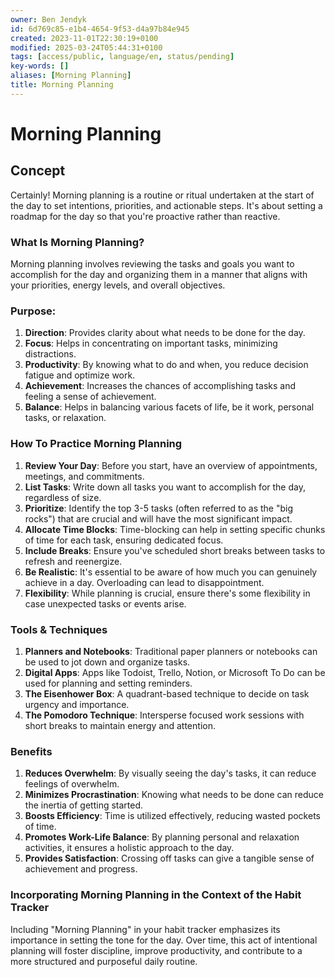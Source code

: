 ```yaml
---
owner: Ben Jendyk
id: 6d769c85-e1b4-4654-9f53-d4a97b84e945
created: 2023-11-01T22:30:19+0100
modified: 2025-03-24T05:44:31+0100
tags: [access/public, language/en, status/pending]
key-words: []
aliases: [Morning Planning]
title: Morning Planning
---
```


# Morning Planning

## Concept

Certainly! Morning planning is a routine or ritual undertaken at the start of the day to set intentions, priorities, and actionable steps. It's about setting a roadmap for the day so that you're proactive rather than reactive.

### What Is Morning Planning?

Morning planning involves reviewing the tasks and goals you want to accomplish for the day and organizing them in a manner that aligns with your priorities, energy levels, and overall objectives.

### Purpose:

1. **Direction**: Provides clarity about what needs to be done for the day.
2. **Focus**: Helps in concentrating on important tasks, minimizing distractions.
3. **Productivity**: By knowing what to do and when, you reduce decision fatigue and optimize work.
4. **Achievement**: Increases the chances of accomplishing tasks and feeling a sense of achievement.
5. **Balance**: Helps in balancing various facets of life, be it work, personal tasks, or relaxation.

### How To Practice Morning Planning

1. **Review Your Day**: Before you start, have an overview of appointments, meetings, and commitments.
2. **List Tasks**: Write down all tasks you want to accomplish for the day, regardless of size.
3. **Prioritize**: Identify the top 3-5 tasks (often referred to as the "big rocks") that are crucial and will have the most significant impact.
4. **Allocate Time Blocks**: Time-blocking can help in setting specific chunks of time for each task, ensuring dedicated focus.
5. **Include Breaks**: Ensure you've scheduled short breaks between tasks to refresh and reenergize.
6. **Be Realistic**: It's essential to be aware of how much you can genuinely achieve in a day. Overloading can lead to disappointment.
7. **Flexibility**: While planning is crucial, ensure there's some flexibility in case unexpected tasks or events arise.

### Tools & Techniques

1. **Planners and Notebooks**: Traditional paper planners or notebooks can be used to jot down and organize tasks.
2. **Digital Apps**: Apps like Todoist, Trello, Notion, or Microsoft To Do can be used for planning and setting reminders.
3. **The Eisenhower Box**: A quadrant-based technique to decide on task urgency and importance.
4. **The Pomodoro Technique**: Intersperse focused work sessions with short breaks to maintain energy and attention.

### Benefits

1. **Reduces Overwhelm**: By visually seeing the day's tasks, it can reduce feelings of overwhelm.
2. **Minimizes Procrastination**: Knowing what needs to be done can reduce the inertia of getting started.
3. **Boosts Efficiency**: Time is utilized effectively, reducing wasted pockets of time.
4. **Promotes Work-Life Balance**: By planning personal and relaxation activities, it ensures a holistic approach to the day.
5. **Provides Satisfaction**: Crossing off tasks can give a tangible sense of achievement and progress.

### Incorporating Morning Planning in the Context of the Habit Tracker

Including "Morning Planning" in your habit tracker emphasizes its importance in setting the tone for the day. Over time, this act of intentional planning will foster discipline, improve productivity, and contribute to a more structured and purposeful daily routine.
